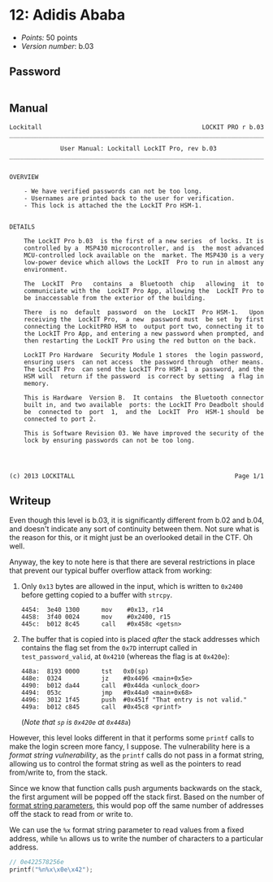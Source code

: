 # 12: Adidis Ababa

- _Points:_ 50 points
- _Version number_: b.03

## Password

```

```

## Manual

```
Lockitall                                            LOCKIT PRO r b.03
______________________________________________________________________

              User Manual: Lockitall LockIT Pro, rev b.03
______________________________________________________________________


OVERVIEW

    - We have verified passwords can not be too long.
    - Usernames are printed back to the user for verification.
    - This lock is attached the the LockIT Pro HSM-1.


DETAILS

    The LockIT Pro b.03  is the first of a new series  of locks. It is
    controlled by a  MSP430 microcontroller, and is  the most advanced
    MCU-controlled lock available on the  market. The MSP430 is a very
    low-power device which allows the LockIT  Pro to run in almost any
    environment.

    The  LockIT  Pro   contains  a  Bluetooth  chip   allowing  it  to
    communiciate with the  LockIT Pro App, allowing the  LockIT Pro to
    be inaccessable from the exterior of the building.

    There  is no  default  password  on the  LockIT  Pro HSM-1.   Upon
    receiving the  LockIT Pro,  a new  password must  be set  by first
    connecting the LockitPRO HSM to  output port two, connecting it to
    the LockIT Pro App, and entering a new password when prompted, and
    then restarting the LockIT Pro using the red button on the back.

    LockIT Pro Hardware  Security Module 1 stores  the login password,
    ensuring users  can not access  the password through  other means.
    The LockIT Pro  can send the LockIT Pro HSM-1  a password, and the
    HSM will  return if the password  is correct by setting  a flag in
    memory.

    This is Hardware  Version B.  It contains  the Bluetooth connector
    built in, and two available  ports: the LockIT Pro Deadbolt should
    be  connected to  port  1,  and the  LockIT  Pro  HSM-1 should  be
    connected to port 2.

    This is Software Revision 03. We have improved the security of the
    lock by ensuring passwords can not be too long.




(c) 2013 LOCKITALL                                            Page 1/1
```

## Writeup

Even though this level is b.03, it is significantly different from b.02 and b.04, and doesn't indicate any sort of continuity between them. Not sure what is the reason for this, or it might just be an overlooked detail in the CTF. Oh well.

Anyway, the key to note here is that there are several restrictions in place that prevent our typical buffer overflow attack from working:

1.  Only `0x13` bytes are allowed in the input, which is written to `0x2400` before getting copied to a buffer with `strcpy`.

    ```
    4454:  3e40 1300      mov    #0x13, r14
    4458:  3f40 0024      mov    #0x2400, r15
    445c:  b012 8c45      call   #0x458c <getsn>
    ```

2.  The buffer that is copied into is placed _after_ the stack addresses which contains the flag set from the `0x7D` interrupt called in `test_password_valid`, at `0x4210` (whereas the flag is at `0x420e`):

    ```
    448a:  8193 0000      tst   0x0(sp)
    448e:  0324           jz    #0x4496 <main+0x5e>
    4490:  b012 da44      call  #0x44da <unlock_door>
    4494:  053c           jmp   #0x44a0 <main+0x68>
    4496:  3012 1f45      push  #0x451f "That entry is not valid."
    449a:  b012 c845      call  #0x45c8 <printf>
    ```

    (_Note that `sp` is `0x420e` at `0x448a`_)

However, this level looks different in that it performs some `printf` calls to make the login screen more fancy, I suppose. The vulnerability here is a _format string vulnerability_, as the `printf` calls do not pass in a format string, allowing us to control the format string as well as the pointers to read from/write to, from the stack.

Since we know that function calls push arguments backwards on the stack, the first argument will be popped off the stack first. Based on the number of [format string parameters](https://www.owasp.org/index.php/Format_string_attack), this would pop off the same number of addresses off the stack to read from or write to.

We can use the `%x` format string parameter to read values from a fixed address, while `%n` allows us to write the number of characters to a particular address.

```c
// 0e422578256e
printf("%n%x\x0e\x42");
```
